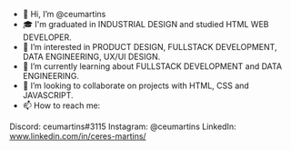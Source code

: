 - 👋 Hi, I’m @ceumartins
- :mortar_board: I'm graduated in INDUSTRIAL DESIGN and studied HTML WEB DEVELOPER.
- 👀 I’m interested in PRODUCT DESIGN, FULLSTACK DEVELOPMENT, DATA ENGINEERING, UX/UI DESIGN.
- 🌱 I’m currently learning about FULLSTACK DEVELOPMENT and DATA ENGINEERING.
- 💞️ I’m looking to collaborate on projects with HTML, CSS and JAVASCRIPT.
- 📫 How to reach me:

Discord: ceumartins#3115
Instagram: @ceumartins
LinkedIn: www.linkedin.com/in/ceres-martins/

<!---
ceumartins/ceumartins is a ✨ special ✨ repository because its `README.md` (this file) appears on your GitHub profile.
You can click the Preview link to take a look at your changes.
--->
